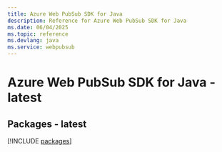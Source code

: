 ```yaml
---
title: Azure Web PubSub SDK for Java
description: Reference for Azure Web PubSub SDK for Java
ms.date: 06/04/2025
ms.topic: reference
ms.devlang: java
ms.service: webpubsub
---
```

# Azure Web PubSub SDK for Java - latest
## Packages - latest
[!INCLUDE [packages](web-pubsub-index.md)]